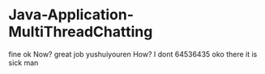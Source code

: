 # Java-Application-MultiThreadChatting
fine
ok
Now?
great job
yushuiyouren
How?
I dont
64536435
oko there it is
sick man
